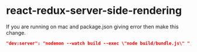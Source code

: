 # react-redux-server-side-rendering

If you are running on mac and package.json giving error then make this change.
```json
"dev:server": "nodemon --watch build --exec \"node build/bundle.js\" ",
